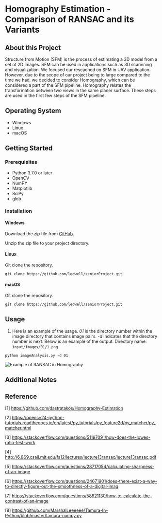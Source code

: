 # **Homography Estimation - Comparison of RANSAC and its Variants**
## About this Project
Structure from Motion (SFM) is the process of estimating a 3D model from a set of 2D images. SFM can be used in applications such as 3D scannning and visualization. We focused our reseached on SFM in UAV application. However, due to the scope of our project being to large compared to the time we had, we decided to consider Homography, which can be considered a part of the SFM pipeline. Homography relates the transformation between two views in the same planer surface. These steps are used in the first few steps of the SFM pipeline.


## Operating System 
- Windows
- Linux
- macOS
## Getting Started
### Prerequisites
- Python 3.7.0 or later
- OpenCV
- NumPY
- Matplotlib
- SciPy
- glob
### Installation
#### Windows
Download the zip file from [GitHub](https://github.com/ledwell/seniorProject).

Unzip the zip file to your project directory.
#### Linux
Git clone the repository.

`git clone https://github.com/ledwell/seniorProject.git`
#### macOS
Git clone the repository. 

`git clone https://github.com/ledwell/seniorProject.git`
## Usage
1. Here is an example of the usage. _01_ is the directory number within the image directory that contains image pairs. _-d_ indicates that the directory number is next. Below is an example of the output.
Directory name: `input/images/01/1.png`

`python imageAnalysis.py -d 01`

![Example of RANSAC in Homography](https://github.com/ledwell/seniorProject/blob/main/output/images/02/RANSAC_inlier_matches.png)
## Additional Notes
## Reference 
[1] https://github.com/dastratakos/Homography-Estimation

[2] https://opencv24-python-tutorials.readthedocs.io/en/latest/py_tutorials/py_feature2d/py_matcher/py_matcher.html

[3] https://stackoverflow.com/questions/51197091/how-does-the-lowes-ratio-test-work

[4] http://6.869.csail.mit.edu/fa12/lectures/lecture13ransac/lecture13ransac.pdf

[5] https://stackoverflow.com/questions/28717054/calculating-sharpness-of-an-image

[6] https://stackoverflow.com/questions/24671901/does-there-exist-a-way-to-directly-figure-out-the-smoothness-of-a-digital-imag

[7] https://stackoverflow.com/questions/58821130/how-to-calculate-the-contrast-of-an-image

[8] https://github.com/MarshalLeeeeee/Tamura-In-Python/blob/master/tamura-numpy.py